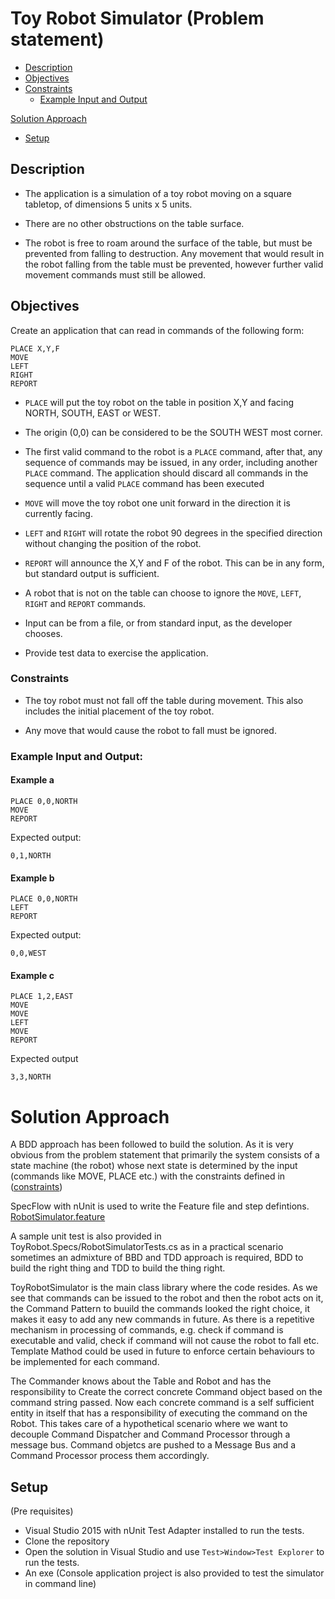 # Toy Robot Simulator (Problem statement)

* [Description](./README.md#description)
* [Objectives](./README.md#objectives)
* [Constraints](./README.md#constraints)
  * [Example Input and Output](./README.md#example-input-and-output)

[Solution Approach](./README.md#solution-approach)
* [Setup](./README.md#setup)

## Description

* The application is a simulation of a toy robot moving on a square tabletop, of dimensions 5 units x 5 units.

* There are no other obstructions on the table surface.

* The robot is free to roam around the surface of the table, but must be prevented from falling to destruction. Any movement that would result in the robot falling from the table must be prevented, however further valid movement commands must still be allowed.

## Objectives
Create an application that can read in commands of the following form:
```
PLACE X,Y,F
MOVE
LEFT
RIGHT
REPORT
```

* `PLACE` will put the toy robot on the table in position X,Y and facing NORTH, SOUTH, EAST or WEST.

* The origin (0,0) can be considered to be the SOUTH WEST most corner.

* The first valid command to the robot is a `PLACE` command, after that, any sequence of commands may be issued, in any order, including another `PLACE` command. The application should discard all commands in the sequence until a valid `PLACE` command has been executed

* `MOVE` will move the toy robot one unit forward in the direction it is currently facing.

* `LEFT` and `RIGHT` will rotate the robot 90 degrees in the specified direction without changing the position of the robot.

* `REPORT` will announce the X,Y and F of the robot. This can be in any form, but standard output is sufficient.

* A robot that is not on the table can choose to ignore the `MOVE`, `LEFT`, `RIGHT` and `REPORT` commands.

* Input can be from a file, or from standard input, as the developer chooses.

* Provide test data to exercise the application.

### Constraints

* The toy robot must not fall off the table during movement. This also includes the initial placement of the toy robot.

* Any move that would cause the robot to fall must be ignored.

### Example Input and Output:

#### Example a

    PLACE 0,0,NORTH
    MOVE
    REPORT

Expected output:

    0,1,NORTH

#### Example b

    PLACE 0,0,NORTH
    LEFT
    REPORT

Expected output:

    0,0,WEST

#### Example c

    PLACE 1,2,EAST
    MOVE
    MOVE
    LEFT
    MOVE
    REPORT

Expected output

    3,3,NORTH

# Solution Approach

A BDD approach has been followed to build the solution. As it is very obvious from the problem statement that primarily the system  consists of a state machine (the robot) whose next state is determined by the input (commands like MOVE, PLACE etc.) with the constraints defined in ([constraints](./README.md#constraints))

SpecFlow with nUnit is used to write the Feature file and step defintions. [RobotSimulator.feature](./ToyRobot.Specs/RobotSimulator.feature)

A sample unit test is also provided in ToyRobot.Specs/RobotSimulatorTests.cs as in a practical scenario sometimes an admixture of BBD and TDD approach is required, BDD to build the right thing and TDD to build the thing right.

ToyRobotSimulator is the main class library where the code resides. As we see that commands can be issued to the robot and then the robot acts on it, the Command Pattern to buuild the commands looked the right choice, it makes it easy to add any new commands in future. As there is a repetitive mechanism in processing of commands, e.g. check if command is executable and valid, check if command will not cause the robot to fall etc. Template Mathod could be used in future to enforce certain behaviours to be implemented for each command.


The Commander knows about the Table and Robot and has the responsibility to Create the correct concrete Command object based on the command string passed.
Now each concrete command is a self sufficient entity in itself that has a responsibility of executing the command on the Robot. This takes care of a hypothetical scenario where we want to decouple Command Dispatcher and Command Processor through a message bus. Command objetcs are pushed to a Message Bus and a Command Processor process them accordingly.


## Setup

(Pre requisites)
 * Visual Studio 2015 with nUnit Test Adapter installed to run the tests. 
 * Clone the repository
 * Open the solution in Visual Studio and use `Test>Window>Test Explorer` to run the tests. 
 * An exe (Console application project is also provided to test the simulator in command line)
 
